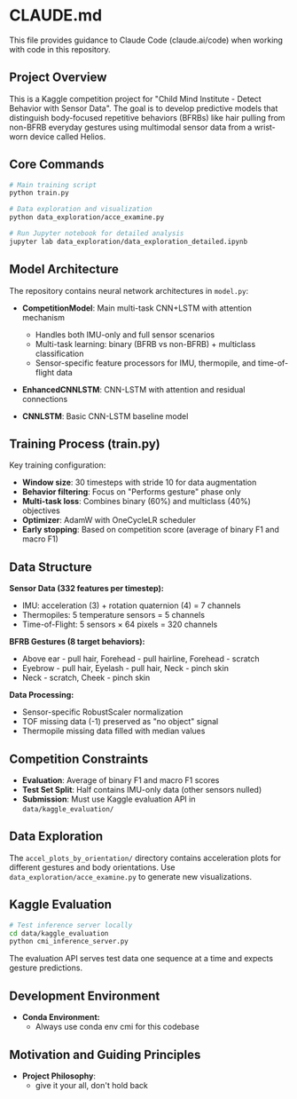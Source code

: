 # CLAUDE.md

This file provides guidance to Claude Code (claude.ai/code) when working with code in this repository.

## Project Overview

This is a Kaggle competition project for "Child Mind Institute - Detect Behavior with Sensor Data". The goal is to develop predictive models that distinguish body-focused repetitive behaviors (BFRBs) like hair pulling from non-BFRB everyday gestures using multimodal sensor data from a wrist-worn device called Helios.

## Core Commands

```bash
# Main training script
python train.py

# Data exploration and visualization
python data_exploration/acce_examine.py

# Run Jupyter notebook for detailed analysis
jupyter lab data_exploration/data_exploration_detailed.ipynb
```

## Model Architecture

The repository contains neural network architectures in `model.py`:

- **CompetitionModel**: Main multi-task CNN+LSTM with attention mechanism
  - Handles both IMU-only and full sensor scenarios
  - Multi-task learning: binary (BFRB vs non-BFRB) + multiclass classification
  - Sensor-specific feature processors for IMU, thermopile, and time-of-flight data

- **EnhancedCNNLSTM**: CNN-LSTM with attention and residual connections
- **CNNLSTM**: Basic CNN-LSTM baseline model

## Training Process (train.py)

Key training configuration:
- **Window size**: 30 timesteps with stride 10 for data augmentation
- **Behavior filtering**: Focus on "Performs gesture" phase only
- **Multi-task loss**: Combines binary (60%) and multiclass (40%) objectives
- **Optimizer**: AdamW with OneCycleLR scheduler
- **Early stopping**: Based on competition score (average of binary F1 and macro F1)

## Data Structure

**Sensor Data (332 features per timestep):**
- IMU: acceleration (3) + rotation quaternion (4) = 7 channels
- Thermopiles: 5 temperature sensors = 5 channels  
- Time-of-Flight: 5 sensors × 64 pixels = 320 channels

**BFRB Gestures (8 target behaviors):**
- Above ear - pull hair, Forehead - pull hairline, Forehead - scratch
- Eyebrow - pull hair, Eyelash - pull hair, Neck - pinch skin
- Neck - scratch, Cheek - pinch skin

**Data Processing:**
- Sensor-specific RobustScaler normalization
- TOF missing data (-1) preserved as "no object" signal
- Thermopile missing data filled with median values

## Competition Constraints

- **Evaluation**: Average of binary F1 and macro F1 scores
- **Test Set Split**: Half contains IMU-only data (other sensors nulled)
- **Submission**: Must use Kaggle evaluation API in `data/kaggle_evaluation/`

## Data Exploration

The `accel_plots_by_orientation/` directory contains acceleration plots for different gestures and body orientations. Use `data_exploration/acce_examine.py` to generate new visualizations.

## Kaggle Evaluation

```bash
# Test inference server locally
cd data/kaggle_evaluation
python cmi_inference_server.py
```

The evaluation API serves test data one sequence at a time and expects gesture predictions.

## Development Environment

- **Conda Environment:**
  - Always use conda env cmi for this codebase

## Motivation and Guiding Principles

- **Project Philosophy**:
  - give it your all, don't hold back